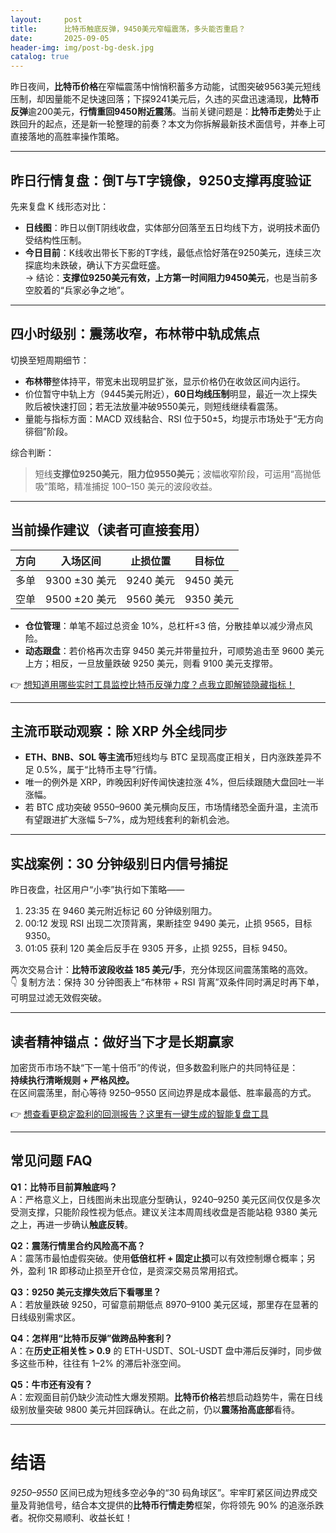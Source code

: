```yaml
---
layout:     post
title:      比特币触底反弹，9450美元窄幅震荡，多头能否重启？
date:       2025-09-05
header-img: img/post-bg-desk.jpg
catalog: true
---
```


昨日夜间，**比特币价格**在窄幅震荡中悄悄积蓄多方动能，试图突破9563美元短线压制，却因量能不足快速回落；下探9241美元后，久违的买盘迅速涌现，**比特币反弹**逾200美元，**行情重回9450附近震荡**。当前关键问题是：**比特币走势**处于止跌回升的起点，还是新一轮整理的前奏？本文为你拆解最新技术面信号，并奉上可直接落地的高胜率操作策略。

---

## 昨日行情复盘：倒T与T字镜像，9250支撑再度验证

先来复盘 K 线形态对比：

- **日线图**：昨日以倒T阴线收盘，实体部分回落至五日均线下方，说明技术面仍受结构性压制。
- **今日目前**：K线收出带长下影的T字线，最低点恰好落在9250美元，连续三次探底均未跌破，确认下方买盘旺盛。  
  → 结论：**支撑位9250美元有效，上方第一时间阻力9450美元**，也是当前多空胶着的“兵家必争之地”。

---

## 四小时级别：震荡收窄，布林带中轨成焦点

切换至短周期细节：

- **布林带**整体持平，带宽未出现明显扩张，显示价格仍在收敛区间内运行。
- 价位暂守中轨上方（9445美元附近），**60日均线压制**明显，最近一次上探失败后被快速打回；若无法放量冲破9550美元，则短线继续看震荡。
- 量能与指标方面：MACD 双线黏合、RSI 位于50±5，均提示市场处于“无方向徘徊”阶段。  

综合判断：  
> 短线**支撑位9250美元**，**阻力位9550美元**；波幅收窄阶段，可运用“高抛低吸”策略，精准捕捉 100–150 美元的波段收益。

---

## 当前操作建议（读者可直接套用）

| 方向 | 入场区间 | 止损位置 | 目标位 |
| --- | --- | --- | --- |
| 多单 | 9300 ±30 美元 | 9240 美元 | 9450 美元 |
| 空单 | 9500 ±20 美元 | 9560 美元 | 9350 美元 |

- **仓位管理**：单笔不超过总资金 10%，总杠杆≤3 倍，分散挂单以减少滑点风险。
- **动态跟盘**：若价格再次击穿 9450 美元并带量拉升，可顺势追击至 9600 美元上方；相反，一旦放量跌破 9250 美元，则看 9100 美元支撑带。

👉 [想知道用哪些实时工具监控比特币反弹力度？点我立即解锁隐藏指标！](https://okxdog.com/)

---

## 主流币联动观察：除 XRP 外全线同步

- **ETH、BNB、SOL 等主流币**短线均与 BTC 呈现高度正相关，日内涨跌差异不足 0.5%，属于“比特币主导”行情。  
- 唯一的例外是 XRP，昨晚因利好传闻快速拉涨 4%，但后续跟随大盘回吐一半涨幅。  
- 若 BTC 成功突破 9550–9600 美元横向反压，市场情绪恐全面升温，主流币有望跟进扩大涨幅 5–7%，成为短线套利的新机会池。

---

## 实战案例：30 分钟级别日内信号捕捉

昨日夜盘，社区用户“小李”执行如下策略——

1. 23:35 在 9460 美元附近标记 60 分钟级别阻力。
2. 00:12 发现 RSI 出现二次顶背离，果断挂空 9490 美元，止损 9565，目标 9350。
3. 01:05 获利 120 美金后反手在 9305 开多，止损 9255，目标 9450。

两次交易合计：**比特币波段收益 185 美元/手**，充分体现区间震荡策略的高效。  
👇 复制方法：保持 30 分钟图表上“布林带 + RSI 背离”双条件同时满足时再下单，可明显过滤无效假突破。

---

## 读者精神锚点：做好当下才是长期赢家

加密货币市场不缺“下一笔十倍币”的传说，但多数盈利账户的共同特征是：  
**持续执行清晰规则 + 严格风控。**  
在区间震荡里，耐心等待 9250–9550 区间边界是成本最低、胜率最高的方式。

👉 [想查看更稳定盈利的回测报告？这里有一键生成的智能复盘工具](https://okxdog.com/)

---

## 常见问题 FAQ

**Q1：比特币目前算触底吗？**  
A：严格意义上，日线图尚未出现底分型确认，9240–9250 美元区间仅仅是多次受测支撑，只能阶段性视为低点。建议关注本周周线收盘是否能站稳 9380 美元之上，再进一步确认**触底反转**。

**Q2：震荡行情里合约风险高不高？**  
A：震荡市最怕虚假突破。使用**低倍杠杆 + 固定止损**可以有效控制爆仓概率；另外，盈利 1R 即移动止损至开仓位，是资深交易员常用招式。

**Q3：9250 美元支撑失效后下看哪里？**  
A：若放量跌破 9250，可留意前期低点 8970–9100 美元区域，那里存在显著的日线级别需求区。

**Q4：怎样用“比特币反弹”做跨品种套利？**  
A：在**历史正相关性 > 0.9** 的 ETH-USDT、SOL-USDT 盘中滞后反弹时，同步做多这些币种，往往有 1–2% 的滞后补涨空间。

**Q5：牛市还有没有？**  
A：宏观面目前仍缺少流动性大爆发预期。**比特币价格**若想启动趋势牛，需在日线级别放量突破 9800 美元并回踩确认。在此之前，仍以**震荡抬高底部**看待。

---

# 结语

*9250–9550* 区间已成为短线多空必争的“30 码角球区”。牢牢盯紧区间边界成交量及背驰信号，结合本文提供的**比特币行情走势**框架，你将领先 90% 的追涨杀跌者。祝你交易顺利、收益长虹！
